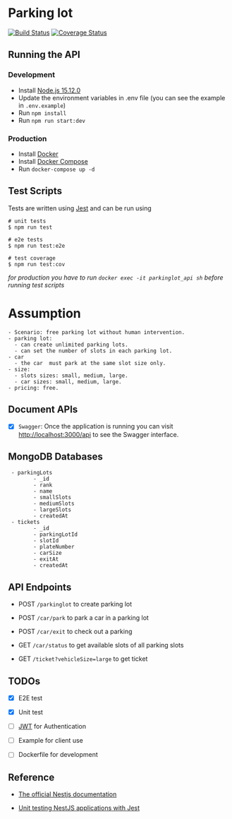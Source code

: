 # Parking lot

[![Build Status](https://app.travis-ci.com/OoI3enZaoo/parking-lot.svg?branch=master)](https://app.travis-ci.com/OoI3enZaoo/parking-lot)
[![Coverage Status](https://coveralls.io/repos/github/OoI3enZaoo/parking-lot/badge.svg?branch=master)](https://coveralls.io/github/OoI3enZaoo/parking-lot?branch=master)

## Running the API
### Development

- Install [Node.js 15.12.0](https://nodejs.org/en/) 
- Update the environment variables in .env file (you can see the example in `.env.example`) 
- Run `npm install`
- Run `npm run start:dev`

### Production
- Install [Docker](https://github.com/docker)
- Install [Docker Compose](https://github.com/docker/compose)
- Run `docker-compose up -d` 


## Test Scripts

Tests are written using [Jest](https://jestjs.io/) and can be run using
```
# unit tests
$ npm run test

# e2e tests
$ npm run test:e2e

# test coverage
$ npm run test:cov
```

*for production you have to run `docker exec -it parkinglot_api sh` before running test scripts*

# Assumption
```
- Scenario: free parking lot without human intervention.
- parking lot:
  - can create unlimited parking lots.
  - can set the number of slots in each parking lot.
- car
  - the car  must park at the same slot size only.
- size:
  - slots sizes: small, medium, large.
  - car sizes: small, medium, large.
- pricing: free.

```
## Document APIs
- [x]  `Swagger`: Once the application is running you can visit [http://localhost:3000/api](http://localhost:3000/api) to see the Swagger interface.


## MongoDB Databases
```
 - parkingLots
        - _id
        - rank
        - name
        - smallSlots
        - mediumSlots
        - largeSlots
        - createdAt
 - tickets
        - _id
        - parkingLotId
        - slotId
        - plateNumber
        - carSize
        - exitAt
        - createdAt
```
## API Endpoints

- POST `/parkinglot` 
to create parking lot
- POST `/car/park` 
 to park a car in a parking lot

-  POST `/car/exit`
to check out a parking

-  GET `/car/status`
to get available slots of all parking slots

-  GET `/ticket?vehicleSize=large`
to get ticket


## TODOs
- [x] E2E test
- [x] Unit test
- [ ] [JWT](https://jwt.io/introduction) for Authentication
- [ ] Example for client use
- [ ] Dockerfile for development


  

## Reference

- [The official Nestjs documentation](https://docs.nestjs.com/first-steps)

- [Unit testing NestJS applications with Jest](https://www.youtube.com/watch?v=1Vc6Xw8FMpg&list=LL&index=2&t=1374s)
